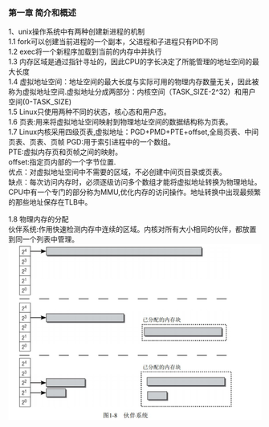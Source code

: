 ### 第一章 简介和概述
1、unix操作系统中有两种创建新进程的机制  
1.1 fork可以创建当前进程的一个副本，父进程和子进程只有PID不同  
1.2 exec将一个新程序加载到当前的内存中并执行  
1.3 内存区域是通过指针寻址的，因此CPU的字长决定了所能管理的地址空间的最大长度  
1.4 虚拟地址空间：地址空间的最大长度与实际可用的物理内存数量无关，因此被称为虚拟地址空间.虚拟地址分成两部分：内核空间（TASK_SIZE-2^32）和用户空间(0-TASK_SIZE)  
1.5 Linux只使用两种不同的状态，核心态和用户态。  
1.6 页表:用来将虚拟地址空间映射到物理地址空间的数据结构称为页表。  
1.7 Linux内核采用四级页表,虚拟地址：PGD+PMD+PTE+offset,全局页表、中间页表、页表、页帧 
PGD:用于索引进程中的一个数组。  
PTE:虚拟内存页和页帧之间的映射。  
offset:指定页内部的一个字节位置.  
优点：对虚拟地址空间中不需要的区域，不必创建中间页目录或页表。  
缺点：每次访问内存时，必须逐级访问多个数组才能将虚拟地址转换为物理地址。CPU中有一个专门的部分称为MMU,优化内存的访问操作。地址转换中出现最频繁的那些地址保存在TLB中。

1.8 物理内存的分配  
伙伴系统:作用快速检测内存中连续的区域。内核对所有大小相同的伙伴，都放置到同一个列表中管理。  
![伙伴系统](https://github.com/zzb2760715357/Picture/blob/master/1-%E6%B7%B1%E5%85%A5Linux%E5%86%85%E6%A0%B8%E6%9E%B6%E6%9E%84/%E7%AC%AC%E4%B8%80%E7%AB%A0/1.jpg)

